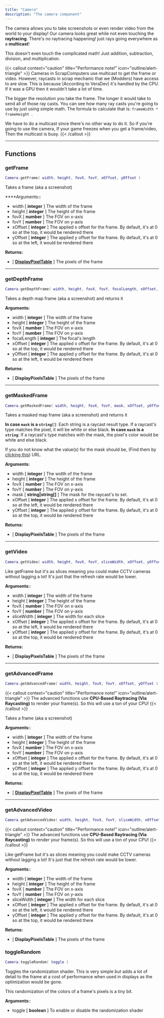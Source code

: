 ```yaml
---
title: "Camera"
description: "The camera component"
---
```


The camera allows you to take screenshots or even render video from the world to your display! Our camera looks great while not even touching the **raytracing**. There's no raytracing happening! just rays going everywhere as a **multicast**!

This doesn't even touch the complicated math! Just addition, subtraction, division, and multiplication.

{{< callout context="caution" title="Performance note!" icon="outline/alert-triangle" >}}
Cameras in ScrapComputers use multicast to get the frame or video. However, raycasts in scrap mechanic that we (Modders) have access to are slow. This is because (According to VeraDev) it's handled by the CPU. If it was a GPU then it wouldn't take a lot of time.

The bigger the resolution you take the frame. The longer it would take to send all of those ray casts. You can see how many ray casts you're going to use by just using simple math. The formula to calculate that is: `frameWidth * frameHeight `.

We have to do a multicast since there's no other way to do it. So if you're going to use the camera, If your game freezes when you get a frame/video, Then the multicast is busy.
{{< /callout >}}

---

## Functions

### getFrame

```lua
Camera.getFrame( width, height, fovX, fovY, xOffset, yOffset )
```

Takes a frame (aka a screenshot)

****Arguments:**:**
- width [ **integer** ] The width of the frame
- height [ **integer** ] The height of the frame
- fovX [ **number** ] The FOV on x-axis
- fovY [ **number** ] The FOV on y-axis
- xOffset [ **integer** ] The applied x offset for the frame. By default, it's at 0 so at the top, it would be rendered there
- yOffset [ **integer** ] The applied y offset for the frame. By default, it's at 0 so at the left, it would be rendered there

**Returns:**
- [ **[DisplayPixelTable](/docs/lua-api/components/display/#pixeltable)** ] The pixels of the frame

---

### getDepthFrame

```lua
Camera.getDepthFrame( width, height, fovX, fovY, focalLength, xOffset, yOffset )
```

Takes a depth map frame (aka a screenshot) and returns it

**Arguments:**
- width [ **integer** ] The width of the frame
- height [ **integer** ] The height of the frame
- fovX [ **number** ] The FOV on x-axis
- fovY [ **number** ] The FOV on y-axis
- focalLength [ **integer** ] The focal's length
- xOffset [ **integer** ] The applied x offset for the frame. By default, it's at 0 so at the top, it would be rendered there
- yOffset [ **integer** ] The applied y offset for the frame. By default, it's at 0 so at the left, it would be rendered there

**Returns:**
- [ **DisplayPixelsTable** ] The pixels of the frame

---

### getMaskedFrame

```lua
Camera.getMaskedFrame( width, height, fovX, fovY, mask, xOffset, yOffset )
```

Takes a masked map frame (aka a screenshot) and returns it

**In case `mask` is a `string[]`**: Each string is a raycast result type. If a raycast's type matches the pixel, it will be white or else black.
**In case `mask` is a `string`**: If a raycast's type matches with the mask, the pixel's color would be white and else black.

If you do not know what the value(s) for the mask should be, (Find them by [clicking this](https://scrapmechanicdocs.com/docs/Game-Script-Environment/Constants#smphysicstypes)) URL.

**Arguments:**
- width [ **integer** ] The width of the frame
- height [ **integer** ] The height of the frame
- fovX [ **number** ] The FOV on x-axis
- fovY [ **number** ] The FOV on y-axis
- mask [ **string|string[]** ] The mask for the raycast's to set.
- xOffset [ **integer** ] The applied x offset for the frame. By default, it's at 0 so at the left, it would be rendered there
- yOffset [ **integer** ] The applied y offset for the frame. By default, it's at 0 so at the top, it would be rendered there

**Returns:**
- [ **DisplayPixelsTable** ] The pixels of the frame

---

### getVideo

```lua
Camera.getVideo( width, height, fovX, fovY, sliceWidth, xOffset, yOffset )
```

Like getFrame but it's as slices meaning you could make CCTV cameras without lagging a lot! It's just that the refresh rate would be lower.

**Arguments:**:
- width [ **integer** ] The width of the frame
- height [ **integer** ] The height of the frame
- fovX [ **number** ] The FOV on x-axis
- fovY [ **number** ] The FOV on y-axis
- sliceWidth [ **integer** ] The width for each slice
- xOffset [ **integer** ] The applied x offset for the frame. By default, it's at 0 so at the left, it would be rendered there
- yOffset [ **integer** ] The applied y offset for the frame. By default, it's at 0 so at the top, it would be rendered there

**Returns:**
- [ **DisplayPixelsTable** ] The pixels of the frame

---


### getAdvancedFrame

```lua
Camera.getAdvancedFrame( width, height, fovX, fovY, xOffset, yOffset )
```

{{< callout context="caution" title="Performance note!" icon="outline/alert-triangle" >}}
The advanced functions use **CPU-Based Raytracing (Via Raycasting)** to render your frame(s). So this will use a ton of your CPU!
{{< /callout >}}

Takes a frame (aka a screenshot)

**Arguments:**:
- width [ **integer** ] The width of the frame
- height [ **integer** ] The height of the frame
- fovX [ **number** ] The FOV on x-axis
- fovY [ **number** ] The FOV on y-axis
- xOffset [ **integer** ] The applied x offset for the frame. By default, it's at 0 so at the left, it would be rendered there
- yOffset [ **integer** ] The applied y offset for the frame. By default, it's at 0 so at the top, it would be rendered there

**Returns:**
- [ **[DisplayPixelTable](/docs/lua-api/components/display/#pixeltable)** ] The pixels of the frame

---

### getAdvancedVideo

```lua
Camera.getAdvancedVideo( width, height, fovX, fovY, sliceWidth, xOffset, yOffset )
```

{{< callout context="caution" title="Performance note!" icon="outline/alert-triangle" >}}
The advanced functions use **CPU-Based Raytracing (Via Raycasting)** to render your frame(s). So this will use a ton of your CPU!
{{< /callout >}}

Like getFrame but it's as slices meaning you could make CCTV cameras without lagging a lot! It's just that the refresh rate would be lower.

**Arguments:**:
- width [ **integer** ] The width of the frame
- height [ **integer** ] The height of the frame
- fovX [ **number** ] The FOV on x-axis
- fovY [ **number** ] The FOV on y-axis
- sliceWidth [ **integer** ] The width for each slice
- xOffset [ **integer** ] The applied x offset for the frame. By default, it's at 0 so at the left, it would be rendered there
- yOffset [ **integer** ] The applied y offset for the frame. By default, it's at 0 so at the top, it would be rendered there

**Returns:**
- [ **DisplayPixelsTable** ] The pixels of the frame

### toggleRandom

```lua
Camera.toggleRandom( toggle )
```

Toggles the randomization shader. This is very simple but adds a lot of detail to the frame at a cost of performance when used in displays as the optimization would be gone.

This randomization of the colors of a frame's pixels is a tiny bit.

**Arguments:**:
- toggle [ **boolean** ] To enable or disable the randomization shader
